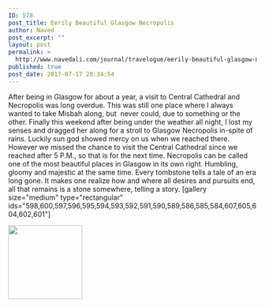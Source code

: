 ```yaml
---
ID: 578
post_title: Eerily Beautiful Glasgow Necropolis
author: Naved
post_excerpt: ""
layout: post
permalink: >
  http://www.navedali.com/journal/travelogue/eerily-beautiful-glasgow-necropolis
published: true
post_date: 2017-07-17 20:34:54
---
```

After being in Glasgow for about a year, a visit to Central Cathedral and Necropolis was long overdue. This was still one place where I always wanted to take Misbah along, but  never could, due to something or the other.
Finally this weekend after being under the weather all night, I lost my senses and dragged her along for a stroll to Glasgow Necropolis in-spite of rains.
Luckily sun god showed mercy on us when we reached there. However we missed the chance to visit the Central Cathedral since we reached after 5 P.M., so that is for the next time.
Necropolis can be called one of the most beautiful places in Glasgow in its own right. Humbling, gloomy and majestic at the same time. Every tombstone tells a tale of an era long gone.
It makes one realize how and where all desires and pursuits end, all that remains is a stone somewhere, telling a story.
[gallery size="medium" type="rectangular" ids="598,600,597,596,595,594,593,592,591,590,589,586,585,584,607,605,604,602,601"]		
		<style type='text/css'>
			#gallery-3 {
				margin: auto;
			}
			#gallery-3 .gallery-item {
				float: left;
				margin-top: 10px;
				text-align: center;
				width: 25%;
			}
			#gallery-3 img {
				border: 2px solid #cfcfcf;
			}
			#gallery-3 .gallery-caption {
				margin-left: 0;
			}
			/* see gallery_shortcode() in wp-includes/media.php */
		</style>
		<dl class='gallery-item'>
			<dt class='gallery-icon landscape'>
				<a data-elementor-open-lightbox="default" data-elementor-lightbox-slideshow="161d634" href='http://www.navedali.com/wp-content/uploads/2017/07/DSC06704.jpg'><img width="150" height="150" src="http://www.navedali.com/wp-content/uploads/2017/07/DSC06704-150x150.jpg" alt="" srcset="https://i1.wp.com/www.navedali.com/wp-content/uploads/2017/07/DSC06704.jpg?resize=150%2C150 150w, https://i1.wp.com/www.navedali.com/wp-content/uploads/2017/07/DSC06704.jpg?resize=50%2C50 50w, https://i1.wp.com/www.navedali.com/wp-content/uploads/2017/07/DSC06704.jpg?zoom=2&amp;resize=150%2C150 300w, https://i1.wp.com/www.navedali.com/wp-content/uploads/2017/07/DSC06704.jpg?zoom=3&amp;resize=150%2C150 450w" sizes="(max-width: 150px) 100vw, 150px" /></a>
			</dt></dl>
			<br style='clear: both' />